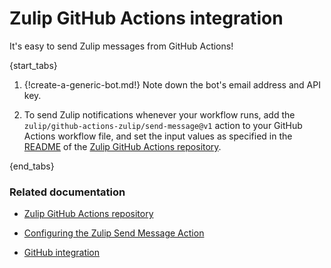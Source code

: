 # Zulip GitHub Actions integration

It's easy to send Zulip messages from GitHub Actions!

{start_tabs}

1. {!create-a-generic-bot.md!}
   Note down the bot's email address and API key.

1. To send Zulip notifications whenever your workflow runs, add the
   `zulip/github-actions-zulip/send-message@v1` action to your GitHub
   Actions workflow file, and set the input values as specified in the
   [README][README] of the [Zulip GitHub Actions repository][repo].

{end_tabs}

### Related documentation

* [Zulip GitHub Actions repository][repo]

* [Configuring the Zulip Send Message Action][README]

* [GitHub integration](/integrations/doc/github)

[README]: https://github.com/zulip/github-actions-zulip/blob/main/send-message/README.md
[repo]: https://github.com/zulip/github-actions-zulip
